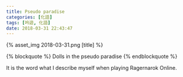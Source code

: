 ```yaml
---
title: Pseudo paradise
categories: [化語]
tags: [吟遊, 化語]
date: 2018-03-31 22:43:47
---
```

{% asset_img 2018-03-31.png [title] %}

{% blockquote %}
Dolls in the pseudo paradise
{% endblockquote %}

It is the word what I describe myself when playing Ragernarok Online.
